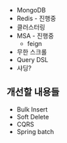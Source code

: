 
- MongoDB
- Redis - 진행중
- 클러스터링 
- MSA - 진행중
	- feign
- 무한 스크롤
- Query DSL
- 샤딩?
## 개선할 내용들
- Bulk Insert
- Soft Delete
- CQRS
- Spring batch


